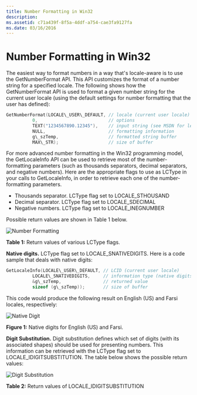 ```yaml
---
title: Number Formatting in Win32
description: 
ms.assetid: c71a439f-8f5a-4ddf-a754-cae3fa9127fa
ms.date: 03/16/2016
---
```



# Number Formatting in Win32

The easiest way to format numbers in a way that's locale-aware is to use the GetNumberFormat API. This API customizes the format of a number string for a specified locale. The following shows how the GetNumberFormat API is used to format a given number string for the current user locale (using the default settings for number formatting that the user has defined):

```C++
GetNumberFormat(LOCALE\_USER\_DEFAULT, // locale (current user locale)
          0,                           // options
          TEXT("1234567890.12345"),    // input string (see MSDN for legal chars)
          NULL,                        // formatting information
          g\_szTemp,                   // formatted string buffer
          MAX\_STR);                   // size of buffer
```

For more advanced number formatting in the Win32 programming model, the GetLocaleInfo API can be used to retrieve most of the number-formatting parameters (such as thousands separators, decimal separators, and negative numbers). Here are the appropriate flags to use as LCType in your calls to GetLocaleInfo, in order to retrieve each one of the number-formatting parameters.

-   Thousands separator. LCType flag set to LOCALE\_STHOUSAND
-   Decimal separator. LCType flag set to LOCALE\_SDECIMAL
-   Negative numbers. LCType flag set to LOCALE\_INEGNUMBER

Possible return values are shown in Table 1 below.

![Number Formatting](/media/hubs/globalization/IC109839.jpg "Number Formatting") 

**Table 1:** Return values of various LCType flags.

**Native digits.** LCType flag set to LOCALE\_SNATIVEDIGITS. Here is a code sample that deals with native digits:

```C++
GetLocaleInfo(LOCALE\_USER\_DEFAULT, // LCID (current user locale)
          LOCALE\_SNATIVEDIGITS,     // information type (native digits)
          &g\_szTemp,                // returned value
          sizeof (g\_szTemp));       // size of buffer
```

This code would produce the following result on English (US) and Farsi locales, respectively:

![Native Digit](/media/hubs/globalization/IC124322.jpg "Native Digit") 

**Figure 1:** Native digits for English (US) and Farsi.

**Digit Substitution.** Digit substitution defines which set of digits (with its associated shapes) should be used for presenting numbers. This information can be retrieved with the LCType flag set to LOCALE\_IDIGITSUBSTITUTION. The table below shows the possible return values:

![Digit Substitution](/media/hubs/globalization/IC35857.jpg "Digit Substitution") 

**Table 2:** Return values of LOCALE\_IDIGITSUBSTITUTION


